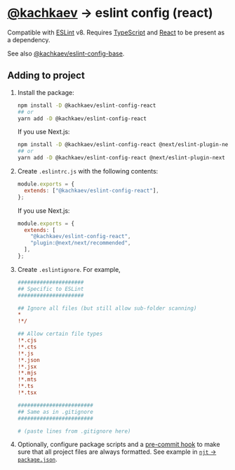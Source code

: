 # [@kachkaev](https://github.com/kachkaev) → eslint config (react)

Compatible with [ESLint](https://www.npmjs.com/package/eslint) v8.
Requires [TypeScript](https://www.npmjs.com/package/typescript) and [React](https://www.npmjs.com/package/react) to be present as a dependency.

See also [@kachkaev/eslint-config-base](https://www.npmjs.com/package/@kachkaev/eslint-config-react).

## Adding to project

1.  Install the package:

    ```sh
    npm install -D @kachkaev/eslint-config-react
    ## or
    yarn add -D @kachkaev/eslint-config-react
    ```

    If you use Next.js:

    ```sh
    npm install -D @kachkaev/eslint-config-react @next/eslint-plugin-next
    ## or
    yarn add -D @kachkaev/eslint-config-react @next/eslint-plugin-next
    ```

1.  Create `.eslintrc.js` with the following contents:

    ```js
    module.exports = {
      extends: ["@kachkaev/eslint-config-react"],
    };
    ```

    If you use Next.js:

    ```js
    module.exports = {
      extends: [
        "@kachkaev/eslint-config-react",
        "plugin:@next/next/recommended",
      ],
    };
    ```

1.  Create `.eslintignore`.
    For example,

    ```ini
    #####################
    ## Specific to ESLint
    #####################
    
    ## Ignore all files (but still allow sub-folder scanning)
    *
    !*/
    
    ## Allow certain file types
    !*.cjs
    !*.cts
    !*.js
    !*.json
    !*.jsx
    !*.mjs
    !*.mts
    !*.ts
    !*.tsx
    
    ########################
    ## Same as in .gitignore
    ########################
    
    # (paste lines from .gitignore here)
    ```

1.  Optionally, configure package scripts and a [pre-commit hook](https://prettier.io/docs/en/precommit.html#__docusaurus) to make sure that all project files are always formatted.
    See example in [`njt` → `package.json`](https://github.com/kachkaev/njt/blob/master/package.json).
